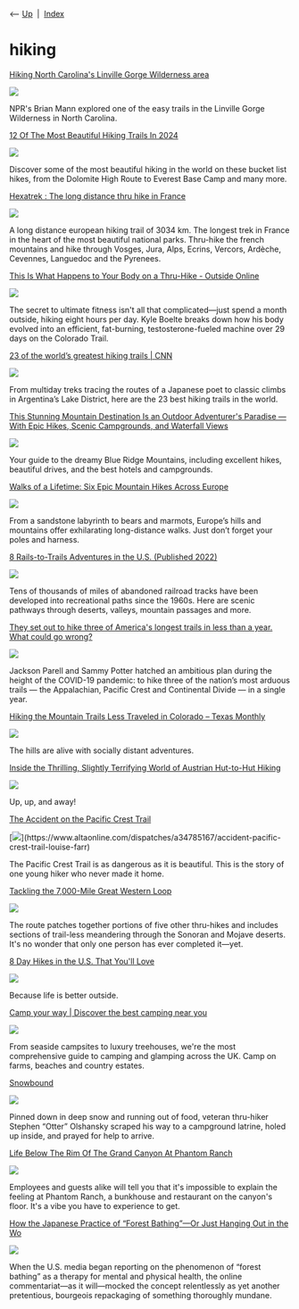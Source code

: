 <div class="nav">

⟵ [Up](index.html)  \|  [Index](index.html)

</div>

# hiking

<div class="cards">

<div class="card">

<div class="card-title">

[Hiking North Carolina's Linville Gorge Wilderness
area](https://www.npr.org/2024/06/15/nx-s1-4997694/hiking-north-carolinas-linville-gorge-wilderness-area)

</div>

<div class="card-image">

[![](https://npr.brightspotcdn.com/dims3/default/strip/false/crop/3285x1848+357+0/resize/1400/quality/100/format/jpeg/?url=http%3A%2F%2Fnpr-brightspot.s3.amazonaws.com%2F97%2Fd6%2Fce4e2c1b4b68b09fee3fd46eb2ee%2F1000025015.jpg)](https://www.npr.org/2024/06/15/nx-s1-4997694/hiking-north-carolinas-linville-gorge-wilderness-area)

</div>

NPR's Brian Mann explored one of the easy trails in the Linville Gorge
Wilderness in North Carolina.

</div>

<div class="card">

<div class="card-title">

[12 Of The Most Beautiful Hiking Trails In
2024](https://www.thetravel.com/most-beautiful-hiking-trails-in-the-world)

</div>

<div class="card-image">

[![](https://static1.thetravelimages.com/wordpress/wp-content/uploads/2023/11/everest-base-camp-trek-nepal.jpg)](https://www.thetravel.com/most-beautiful-hiking-trails-in-the-world)

</div>

Discover some of the most beautiful hiking in the world on these bucket
list hikes, from the Dolomite High Route to Everest Base Camp and many
more.

</div>

<div class="card">

<div class="card-title">

[Hexatrek : The long distance thru hike in
France](https://en.hexatrek.com)

</div>

<div class="card-image">

[![](https://static.wixstatic.com/media/ee5b40_d9a85f7252624f59b4a6ee903e758bc7~mv2.jpg/v1/fill/w_1350,h_1080,al_c/ee5b40_d9a85f7252624f59b4a6ee903e758bc7~mv2.jpg)](https://en.hexatrek.com)

</div>

A long distance european hiking trail of 3034 km. The longest trek in
France in the heart of the most beautiful national parks. Thru-hike the
french mountains and hike through Vosges, Jura, Alps, Ecrins, Vercors,
Ardèche, Cevennes, Languedoc and the Pyrenees.

</div>

<div class="card">

<div class="card-title">

[This Is What Happens to Your Body on a Thru-Hike - Outside
Online](https://www.outsideonline.com/outdoor-adventure/hiking-and-backpacking/what-happens-your-body-thru-hike)

</div>

<div class="card-image">

[![](https://cdn.outsideonline.com/wp-content/uploads/2016/10/12/benefits-of-thru-hiking_h.jpg?width=1200)](https://www.outsideonline.com/outdoor-adventure/hiking-and-backpacking/what-happens-your-body-thru-hike)

</div>

The secret to ultimate fitness isn't all that complicated—just spend a
month outside, hiking eight hours per day. Kyle Boelte breaks down how
his body evolved into an efficient, fat-burning, testosterone-fueled
machine over 29 days on the Colorado Trail.

</div>

<div class="card">

<div class="card-title">

[23 of the world’s greatest hiking trails \|
CNN](https://www.cnn.com/travel/article/world-best-hiking-trails-cmd/index.html)

</div>

<div class="card-image">

[![](https://media.cnn.com/api/v1/images/stellar/prod/190327101521-hikers-2.jpg?q=x_0,y_0,h_1800,w_3198,c_fill/w_800)](https://www.cnn.com/travel/article/world-best-hiking-trails-cmd/index.html)

</div>

From multiday treks tracing the routes of a Japanese poet to classic
climbs in Argentina’s Lake District, here are the 23 best hiking trails
in the world.

</div>

<div class="card">

<div class="card-title">

[This Stunning Mountain Destination Is an Outdoor Adventurer's Paradise
— With Epic Hikes, Scenic Campgrounds, and Waterfall
Views](https://apple.news/ACTMvDAvBRTiLPsi9v-VR8A)

</div>

<div class="card-image">

[![](https://c.apple.news/AgEXQUNUTXZEQXZCUlRpTFBzaTl2LVZSOEEAMA)](https://apple.news/ACTMvDAvBRTiLPsi9v-VR8A)

</div>

Your guide to the dreamy Blue Ridge Mountains, including excellent
hikes, beautiful drives, and the best hotels and campgrounds.

</div>

<div class="card">

<div class="card-title">

[Walks of a Lifetime: Six Epic Mountain Hikes Across
Europe](https://getpocket.com/explore/item/walks-of-a-lifetime-six-epic-mountain-hikes-across-europe)

</div>

<div class="card-image">

[![](https://pocket-image-cache.com/1200x/filters:format(jpg):extract_focal()/https%3A%2F%2Fpocket-syndicated-images.s3.amazonaws.com%2Farticles%2F7847%2F1653025161_GettyImages-1283033534.jpg)](https://getpocket.com/explore/item/walks-of-a-lifetime-six-epic-mountain-hikes-across-europe)

</div>

From a sandstone labyrinth to bears and marmots, Europe’s hills and
mountains offer exhilarating long-distance walks. Just don’t forget your
poles and harness.

</div>

<div class="card">

<div class="card-title">

[8 Rails-to-Trails Adventures in the U.S. (Published
2022)](https://www.nytimes.com/2022/05/23/travel/cycling-bike-paths.html)

</div>

<div class="card-image">

[![](https://static01.nyt.com/images/2022/05/17/travel/00rails-to-trails10/merlin_206997138_8873fd3a-7e6e-4979-be5a-f68d4ae67eff-largeHorizontalJumbo.jpg?year=2022&h=683&w=1024&s=a47b59ae9ff7073a84af6a9dd468392e93134bc74c95e441f2fbe0107d4d3c16&k=ZQJBKqZ0VN)](https://www.nytimes.com/2022/05/23/travel/cycling-bike-paths.html)

</div>

Tens of thousands of miles of abandoned railroad tracks have been
developed into recreational paths since the 1960s. Here are scenic
pathways through deserts, valleys, mountain passages and more.

</div>

<div class="card">

<div class="card-title">

[They set out to hike three of America's longest trails in less than a
year. What could go
wrong?](https://www.latimes.com/california/story/2021-11-19/how-2-stanford-students-conquered-the-triple-crown-of-hiking)

</div>

<div class="card-image">

[![](https://ca-times.brightspotcdn.com/dims4/default/595de0c/2147483647/strip/true/crop/4500x2363+0+319/resize/1200x630!/quality/75/?url=https%3A%2F%2Fcalifornia-times-brightspot.s3.amazonaws.com%2F5c%2F0d%2F174a35554353836473050666cfd2%2Fla-photos-1staff-737663-me-0806-cytc-hike-cdt-50-gmf.jpg)](https://www.latimes.com/california/story/2021-11-19/how-2-stanford-students-conquered-the-triple-crown-of-hiking)

</div>

Jackson Parell and Sammy Potter hatched an ambitious plan during the
height of the COVID-19 pandemic: to hike three of the nation’s most
arduous trails — the Appalachian, Pacific Crest and Continental Divide —
in a single year.

</div>

<div class="card">

<div class="card-title">

[Hiking the Mountain Trails Less Traveled in Colorado – Texas
Monthly](https://www.texasmonthly.com/travel/hiking-the-mountain-trails-less-traveled-in-colorado)

</div>

<div class="card-image">

[![](https://img.texasmonthly.com/2021/04/colorado-national-monument.jpg?auto=compress&crop=faces&fit=fit&fm=pjpg&ixlib=php-3.3.1&q=45)](https://www.texasmonthly.com/travel/hiking-the-mountain-trails-less-traveled-in-colorado)

</div>

The hills are alive with socially distant adventures.

</div>

<div class="card">

<div class="card-title">

[Inside the Thrilling, Slightly Terrifying World of Austrian Hut-to-Hut
Hiking](https://www.afar.com/magazine/an-adventurous-hut-to-hut-hiking-trip-in-the-austrian-alps)

</div>

<div class="card-image">

[![](https://afar.brightspotcdn.com/dims4/default/28ff7bf/2147483647/strip/true/crop/1204x602+118+0/resize/1440x720!/quality/90/?url=https%3A%2F%2Fk3-prod-afar-media.s3.us-west-2.amazonaws.com%2Fbrightspot%2Fc4%2F8b%2Ffd418f16a6a1c760186b8f08e926%2Foriginal-austria-header.jpg)](https://www.afar.com/magazine/an-adventurous-hut-to-hut-hiking-trip-in-the-austrian-alps)

</div>

Up, up, and away!

</div>

<div class="card">

<div class="card-title">

[The Accident on the Pacific Crest
Trail](https://www.altaonline.com/dispatches/a34785167/accident-pacific-crest-trail-louise-farr)

</div>

<div class="card-image">

[![](https://hips.hearstapps.com/hmg-prod/images/ata010521rescue-img03-1606313739.jpg?crop=1.00xw:0.751xh;0,0.223xh&resize=1200:*)](https://www.altaonline.com/dispatches/a34785167/accident-pacific-crest-trail-louise-farr)

</div>

The Pacific Crest Trail is as dangerous as it is beautiful. This is the
story of one young hiker who never made it home.

</div>

<div class="card">

<div class="card-title">

[Tackling the 7,000-Mile Great Western
Loop](https://www.outsideonline.com/2354556/thru-hiker-attempting-epic-great-western-loop)

</div>

<div class="card-image">

[![](https://cdn.outsideonline.com/wp-content/uploads/2018/10/11/great-western-loop_h.jpg?width=1200)](https://www.outsideonline.com/2354556/thru-hiker-attempting-epic-great-western-loop)

</div>

The route patches together portions of five other thru-hikes and
includes sections of trail-less meandering through the Sonoran and
Mojave deserts. It's no wonder that only one person has ever completed
it—yet.

</div>

<div class="card">

<div class="card-title">

[8 Day Hikes in the U.S. That You'll
Love](https://food52.com/blog/23005-day-hikes-in-the-u-s-that-you-will-love)

</div>

<div class="card-image">

[![](https://images.food52.com/257I0OJYIsylKLpOWz4ULz-EKqk=/fit-in/1200x1200/ba30590e-e696-4f14-ae92-81d5c750d133--arch-arid-barren-290101.jpg)](https://food52.com/blog/23005-day-hikes-in-the-u-s-that-you-will-love)

</div>

Because life is better outside.

</div>

<div class="card">

<div class="card-title">

[Camp your way \| Discover the best camping near
you](https://www.hipcamp.com)

</div>

<div class="card-image">

[![](https://www.hipcamp.com/campground-photos/ffkppwmgonztshic9fgv.jpg)](https://www.hipcamp.com)

</div>

From seaside campsites to luxury treehouses, we're the most
comprehensive guide to camping and glamping across the UK. Camp on
farms, beaches and country estates.

</div>

<div class="card">

<div class="card-title">

[Snowbound](http://longform.org/posts/12096)

</div>

<div class="card-image">

[![](https://longform.org/uploads/post/key_image/12096/square_snowbound.jpg)](http://longform.org/posts/12096)

</div>

Pinned down in deep snow and running out of food, veteran thru-hiker
Stephen “Otter” Olshansky scraped his way to a campground latrine, holed
up inside, and prayed for help to arrive.

</div>

<div class="card">

<div class="card-title">

[Life Below The Rim Of The Grand Canyon At Phantom
Ranch](https://www.npr.org/2018/05/27/614506521/life-below-the-rim-of-the-grand-canyon-at-phantom-ranch)

</div>

<div class="card-image">

[![](https://media.npr.org/assets/img/2018/05/25/img_7542_wide-5a01b03f7082b641670914ecd22968d579b3c6cf.jpg?s=1400&c=100&f=jpeg)](https://www.npr.org/2018/05/27/614506521/life-below-the-rim-of-the-grand-canyon-at-phantom-ranch)

</div>

Employees and guests alike will tell you that it's impossible to explain
the feeling at Phantom Ranch, a bunkhouse and restaurant on the canyon's
floor. It's a vibe you have to experience to get.

</div>

<div class="card">

<div class="card-title">

[How the Japanese Practice of “Forest Bathing”—Or Just Hanging Out in
the
Wo](http://www.openculture.com/2017/12/how-the-japanese-practice-of-forest-bathing-can-lower-stress-levels-and-fight-disease.html)

</div>

<div class="card-image">

[![](https://cdn8.openculture.com/2017/12/18235530/forest-bathing3-e1513670154745.png)](http://www.openculture.com/2017/12/how-the-japanese-practice-of-forest-bathing-can-lower-stress-levels-and-fight-disease.html)

</div>

When the U.S. media began reporting on the phenomenon of “forest
bathing” as a therapy for mental and physical health, the online
commentariat—as it will—mocked the concept relentlessly as yet another
pretentious, bourgeois repackaging of something thoroughly mundane.

</div>

</div>
